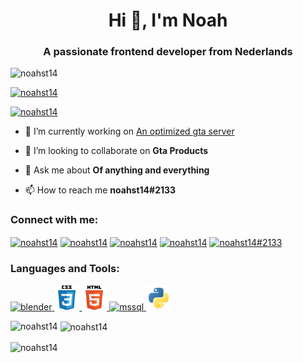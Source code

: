 <h1 align="center">Hi 👋, I'm Noah</h1>
<h3 align="center">A passionate frontend developer from Nederlands</h3>

<p align="left"> <img src="https://komarev.com/ghpvc/?username=noahst14&label=Profile%20views&color=0e75b6&style=flat" alt="noahst14" /> </p>

<p align="left"> <a href="https://github.com/ryo-ma/github-profile-trophy"><img src="https://github-profile-trophy.vercel.app/?username=noahst14" alt="noahst14" /></a> </p>

<p align="left"> <a href="https://twitter.com/noahst14" target="blank"><img src="https://img.shields.io/twitter/follow/noahst14?logo=twitter&style=for-the-badge" alt="noahst14" /></a> </p>

- 🔭 I’m currently working on [An optimized gta server](https://discord.gg/gHVQF6aaPd)

- 👯 I’m looking to collaborate on **Gta Products**

- 💬 Ask me about **Of anything and everything**

- 📫 How to reach me **noahst14#2133**

<h3 align="left">Connect with me:</h3>
<p align="left">
<a href="https://dev.to/noahst14" target="blank"><img align="center" src="https://raw.githubusercontent.com/rahuldkjain/github-profile-readme-generator/master/src/images/icons/Social/devto.svg" alt="noahst14" height="30" width="40" /></a>
<a href="https://twitter.com/noahst14" target="blank"><img align="center" src="https://raw.githubusercontent.com/rahuldkjain/github-profile-readme-generator/master/src/images/icons/Social/twitter.svg" alt="noahst14" height="30" width="40" /></a>
<a href="https://fb.com/noahst14" target="blank"><img align="center" src="https://raw.githubusercontent.com/rahuldkjain/github-profile-readme-generator/master/src/images/icons/Social/facebook.svg" alt="noahst14" height="30" width="40" /></a>
<a href="https://instagram.com/noahst14" target="blank"><img align="center" src="https://raw.githubusercontent.com/rahuldkjain/github-profile-readme-generator/master/src/images/icons/Social/instagram.svg" alt="noahst14" height="30" width="40" /></a>
<a href="https://discord.gg/noahst14#2133" target="blank"><img align="center" src="https://raw.githubusercontent.com/rahuldkjain/github-profile-readme-generator/master/src/images/icons/Social/discord.svg" alt="noahst14#2133" height="30" width="40" /></a>
</p>

<h3 align="left">Languages and Tools:</h3>
<p align="left"> <a href="https://www.blender.org/" target="_blank" rel="noreferrer"> <img src="https://download.blender.org/branding/community/blender_community_badge_white.svg" alt="blender" width="40" height="40"/> </a> <a href="https://www.w3schools.com/css/" target="_blank" rel="noreferrer"> <img src="https://raw.githubusercontent.com/devicons/devicon/master/icons/css3/css3-original-wordmark.svg" alt="css3" width="40" height="40"/> </a> <a href="https://www.w3.org/html/" target="_blank" rel="noreferrer"> <img src="https://raw.githubusercontent.com/devicons/devicon/master/icons/html5/html5-original-wordmark.svg" alt="html5" width="40" height="40"/> </a> <a href="https://www.microsoft.com/en-us/sql-server" target="_blank" rel="noreferrer"> <img src="https://www.svgrepo.com/show/303229/microsoft-sql-server-logo.svg" alt="mssql" width="40" height="40"/> </a> <a href="https://www.python.org" target="_blank" rel="noreferrer"> <img src="https://raw.githubusercontent.com/devicons/devicon/master/icons/python/python-original.svg" alt="python" width="40" height="40"/> </a> </p>

<p><img align="left" src="https://github-readme-stats.vercel.app/api/top-langs?username=noahst14&show_icons=true&locale=en&layout=compact" alt="noahst14" /></p>

<p>&nbsp;<img align="center" src="https://github-readme-stats.vercel.app/api?username=noahst14&show_icons=true&locale=en" alt="noahst14" /></p>

<p><img align="center" src="https://github-readme-streak-stats.herokuapp.com/?user=noahst14&" alt="noahst14" /></p>
